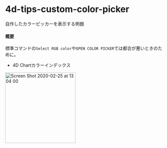 # 4d-tips-custom-color-picker

自作したカラーピッカーを表示する例題

#### 概要

標準コマンドの``Select RGB color``や``OPEN COLOR PICKER``では都合が悪いときのために。

* 4D Chartカラーインデックス

<img width="225" alt="Screen Shot 2020-02-25 at 13 04 00" src="https://user-images.githubusercontent.com/10509075/75213994-5c809980-57cf-11ea-8ebb-177a87470548.png">

